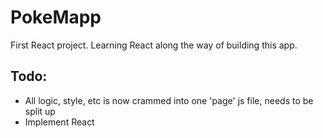 PokeMapp
========

First React project. Learning React along the way of building this app.

## Todo:
* All logic, style, etc is now crammed into one 'page' js file, needs to be split up
* Implement React
